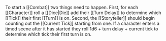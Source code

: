 To start a [[Combat]] two things need to happen. First, for each [[Character]] roll a [[Dice|Die]] add their [[Turn Delay]] to determine which [[Tick]] their first [[Turn]] is on. Second, the [[Storyteller]] should begin counting out the [[Current Tick]] starting from one. If a character enters a timed scene after it has started they roll 1d6 + turn delay + current tick to determine which tick their first turn is on.